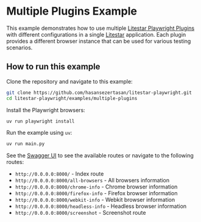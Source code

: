# Multiple Plugins Example

This example demonstrates how to use multiple [Litestar Playwright Plugins](https://github.com/hasansezertasan/litestar-playwright) with different configurations in a single [Litestar](https://github.com/litestar-org/litestar/) application. Each plugin provides a different browser instance that can be used for various testing scenarios.

## How to run this example

Clone the repository and navigate to this example:

```sh
git clone https://github.com/hasansezertasan/litestar-playwright.git
cd litestar-playwright/examples/multiple-plugins
```

Install the Playwright browsers:

```sh
uv run playwright install
```

Run the example using `uv`:

```sh
uv run main.py
```

See the [Swagger UI](http://0.0.0.0:8000/schema/swagger) to see the available routes or navigate to the following routes:

- `http://0.0.0.0:8000/` - Index route
- `http://0.0.0.0:8000/all-browsers` - All browsers information
- `http://0.0.0.0:8000/chrome-info` - Chrome browser information
- `http://0.0.0.0:8000/firefox-info` - Firefox browser information
- `http://0.0.0.0:8000/webkit-info` - Webkit browser information
- `http://0.0.0.0:8000/headless-info` - Headless browser information
- `http://0.0.0.0:8000/screenshot` - Screenshot route
